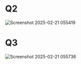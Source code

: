 # Q2
![Screenshot 2025-02-21 055419](https://github.com/user-attachments/assets/7b1c1769-2702-42b6-ac37-4d39304e609d)
# Q3
![Screenshot 2025-02-21 055736](https://github.com/user-attachments/assets/7cb17ce5-b38e-4b8b-aaff-67bd2256af99)

